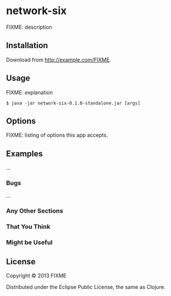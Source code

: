 # network-six

FIXME: description

## Installation

Download from http://example.com/FIXME.

## Usage

FIXME: explanation

    $ java -jar network-six-0.1.0-standalone.jar [args]

## Options

FIXME: listing of options this app accepts.

## Examples

...

### Bugs

...

### Any Other Sections
### That You Think
### Might be Useful

## License

Copyright © 2013 FIXME

Distributed under the Eclipse Public License, the same as Clojure.
